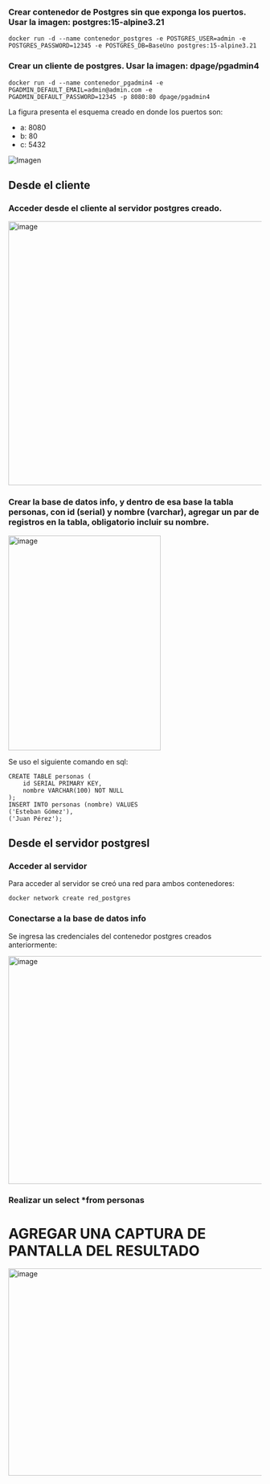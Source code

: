 ### Crear contenedor de Postgres sin que exponga los puertos. Usar la imagen: postgres:15-alpine3.21
```
docker run -d --name contenedor_postgres -e POSTGRES_USER=admin -e POSTGRES_PASSWORD=12345 -e POSTGRES_DB=BaseUno postgres:15-alpine3.21
```

### Crear un cliente de postgres. Usar la imagen: dpage/pgadmin4

```
docker run -d --name contenedor_pgadmin4 -e PGADMIN_DEFAULT_EMAIL=admin@admin.com -e PGADMIN_DEFAULT_PASSWORD=12345 -p 8080:80 dpage/pgadmin4
```

La figura presenta el esquema creado en donde los puertos son:
- a: 8080
- b: 80
- c: 5432

![Imagen](esquema-2-ejercicio.PNG)

## Desde el cliente
### Acceder desde el cliente al servidor postgres creado.
<img width="1599" height="525" alt="image" src="https://github.com/user-attachments/assets/20c55544-2714-4b4c-89ac-7b3ec5830f18" />

### Crear la base de datos info, y dentro de esa base la tabla personas, con id (serial) y nombre (varchar), agregar un par de registros en la tabla, obligatorio incluir su nombre.
<img width="303" height="427" alt="image" src="https://github.com/user-attachments/assets/a9f14dba-e302-48ac-8ec0-08790ef7d907" />

Se uso el siguiente comando en sql:
```
CREATE TABLE personas (
    id SERIAL PRIMARY KEY,
    nombre VARCHAR(100) NOT NULL
);
INSERT INTO personas (nombre) VALUES 
('Esteban Gómez'),
('Juan Pérez');
```

## Desde el servidor postgresl
### Acceder al servidor
Para acceder al servidor se creó una red para ambos contenedores:
```
docker network create red_postgres
```
### Conectarse a la base de datos info
Se ingresa las credenciales del contenedor postgres creados anteriormente:

<img width="728" height="453" alt="image" src="https://github.com/user-attachments/assets/153499b8-d895-475c-9111-85aa64600ce4" />

### Realizar un select *from personas
# AGREGAR UNA CAPTURA DE PANTALLA DEL RESULTADO

<img width="1251" height="412" alt="image" src="https://github.com/user-attachments/assets/b89f866a-6825-4339-82da-be5fb17373ec" />
